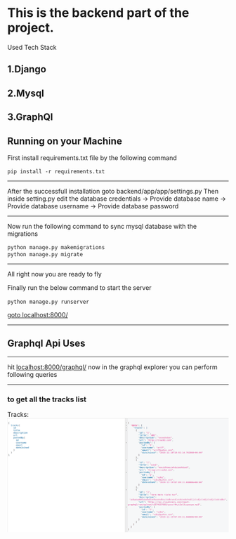 
# This is the backend part of the project.

Used Tech Stack

## 1.Django
## 2.Mysql
## 3.GraphQl

## Running on your Machine
First install requirements.txt file by the following command

```
pip install -r requirements.txt
```
***
After the successfull installation goto backend/app/app/settings.py
Then inside setting.py edit the database credentials
  -> Provide database name
  -> Provide database username
  -> Provide database password
  
 ***
 Now run the following command to sync mysql database with the migrations
 ```
 python manage.py makemigrations
 python manage.py migrate
 ```
 
 ***
 All right now you are ready to fly
 
 Finally run the below command to start the server

 `python manage.py runserver`

 [goto localhost:8000/](http://127.0.0.1:8000/)
 
 ***
 ## Graphql Api Uses
  ***
  hit [localhost:8000/graphql/](http://127.0.0.1:8000/graphql/)
  now in the graphql explorer you can perform following queries
  ***
 ### to get all the tracks list
 Tracks:
 ![tracks](https://github.com/arifbd2221/Django-Graphql-Reactjs/blob/master/Backend/app/API-Images/tracks.png "Tracks")
